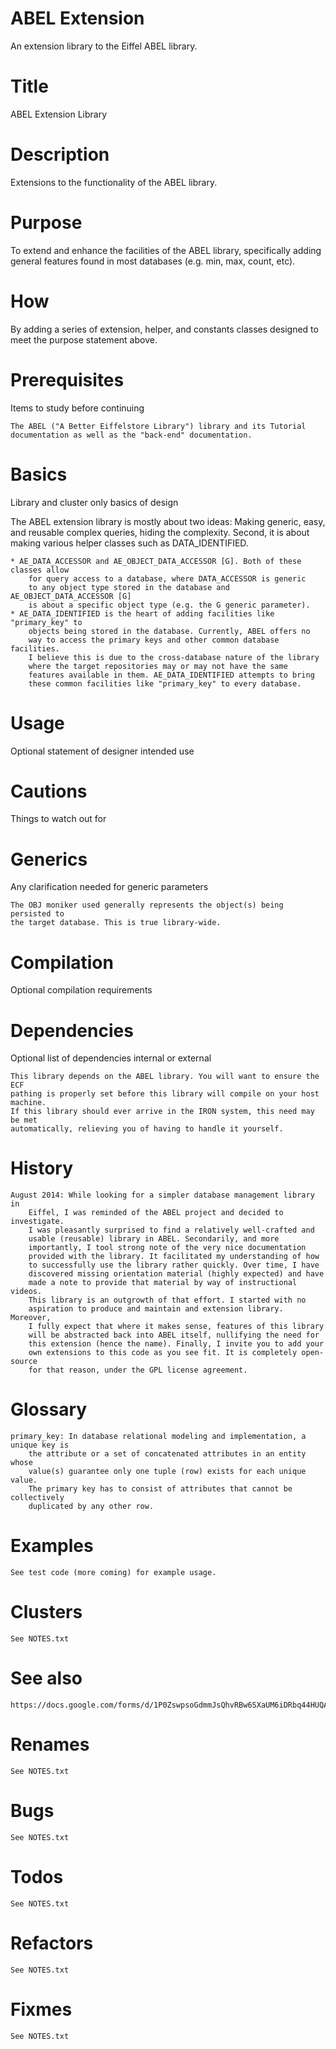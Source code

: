 ABEL Extension
==============

An extension library to the Eiffel ABEL library.

Title
==============

ABEL Extension Library

Description
==============

Extensions to the functionality of the ABEL library.

Purpose
==============

To extend and enhance the facilities of the ABEL library, specifically
adding general features found in most databases (e.g. min, max, count, etc).

How
==============

By adding a series of extension, helper, and constants classes designed
to meet the purpose statement above.

Prerequisites
==============

Items to study before continuing

	The ABEL ("A Better Eiffelstore Library") library and its Tutorial
	documentation as well as the "back-end" documentation.

Basics
==============

Library and cluster only basics of design

The ABEL extension library is mostly about two ideas: Making generic,
easy, and reusable complex queries, hiding the complexity. Second, it
is about making various helper classes such as DATA_IDENTIFIED.

	* AE_DATA_ACCESSOR and AE_OBJECT_DATA_ACCESSOR [G]. Both of these classes allow
		for query access to a database, where DATA_ACCESSOR is generic
		to any object type stored in the database and AE_OBJECT_DATA_ACCESSOR [G]
		is about a specific object type (e.g. the G generic parameter).
	* AE_DATA_IDENTIFIED is the heart of adding facilities like "primary_key" to
		objects being stored in the database. Currently, ABEL offers no
		way to access the primary keys and other common database facilities.
		I believe this is due to the cross-database nature of the library
		where the target repositories may or may not have the same
		features available in them. AE_DATA_IDENTIFIED attempts to bring
		these common facilities like "primary_key" to every database.


Usage
==============

Optional statement of designer intended use


Cautions
==============

Things to watch out for

	
Generics
==============

Any clarification needed for generic parameters

	The OBJ moniker used generally represents the object(s) being persisted to
	the target database. This is true library-wide.

Compilation
==============

Optional compilation requirements
	

Dependencies
==============

Optional list of dependencies internal or external

	This library depends on the ABEL library. You will want to ensure the ECF
	pathing is properly set before this library will compile on your host machine.
	If this library should ever arrive in the IRON system, this need may be met
	automatically, relieving you of having to handle it yourself.

History
==============

	August 2014: While looking for a simpler database management library in
		Eiffel, I was reminded of the ABEL project and decided to investigate.
		I was pleasantly surprised to find a relatively well-crafted and
		usable (reusable) library in ABEL. Secondarily, and more
		importantly, I tool strong note of the very nice documentation
		provided with the library. It facilitated my understanding of how
		to successfully use the library rather quickly. Over time, I have
		discovered missing orientation material (highly expected) and have
		made a note to provide that material by way of instructional videos.
		This library is an outgrowth of that effort. I started with no
		aspiration to produce and maintain and extension library. Moreover,
		I fully expect that where it makes sense, features of this library
		will be abstracted back into ABEL itself, nullifying the need for
		this extension (hence the name). Finally, I invite you to add your
		own extensions to this code as you see fit. It is completely open-source
		for that reason, under the GPL license agreement.

Glossary
==============

	primary_key: In database relational modeling and implementation, a unique key is 
		the attribute or a set of concatenated attributes in an entity whose 
		value(s) guarantee only one tuple (row) exists for each unique value. 
		The primary key has to consist of attributes that cannot be collectively 
		duplicated by any other row.

Examples
==============

	See test code (more coming) for example usage.	

Clusters
==============

	See NOTES.txt

See also
==============

	https://docs.google.com/forms/d/1P0ZswpsoGdmmJsQhvRBw6SXaUM6iDRbq44HUQA2J2I4/viewform

Renames
==============

	See NOTES.txt

Bugs
==============

	See NOTES.txt

Todos
==============

	See NOTES.txt

Refactors
==============

	See NOTES.txt

Fixmes
==============

	See NOTES.txt
